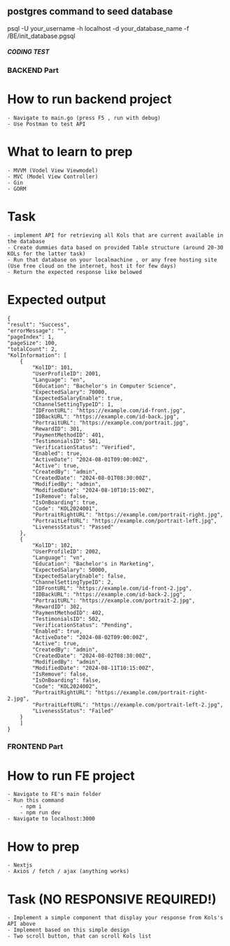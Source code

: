## postgres command to seed database
psql -U your_username -h localhost -d your_database_name -f /BE/init_database.pgsql

##### CODING TEST

### BACKEND Part

# How to run backend project
    - Navigate to main.go (press F5 , run with debug)
    - Use Postman to test API 

# What to learn to prep
    - MVVM (Vodel View Viewmodel)
    - MVC (Model View Controller)
    - Gin 
    - GORM 

# Task 
    - implement API for retrieving all Kols that are current available in the database 
    - Create dummies data based on provided Table structure (around 20-30 KOLs for the latter task)
    - Run that database on your localmachine , or any free hosting site (Use free cloud on the internet, host it for few days)
    - Return the expected response like belowed

# Expected output 
    {
    "result": "Success",
    "errorMessage": "",
    "pageIndex": 1,
    "pageSize": 100,
    "totalCount": 2,
    "KolInformation": [
        {
            "KolID": 101,
            "UserProfileID": 2001,
            "Language": "en",
            "Education": "Bachelor's in Computer Science",
            "ExpectedSalary": 70000,
            "ExpectedSalaryEnable": true,
            "ChannelSettingTypeID": 1,
            "IDFrontURL": "https://example.com/id-front.jpg",
            "IDBackURL": "https://example.com/id-back.jpg",
            "PortraitURL": "https://example.com/portrait.jpg",
            "RewardID": 301,
            "PaymentMethodID": 401,
            "TestimonialsID": 501,
            "VerificationStatus": "Verified",
            "Enabled": true,
            "ActiveDate": "2024-08-01T09:00:00Z",
            "Active": true,
            "CreatedBy": "admin",
            "CreatedDate": "2024-08-01T08:30:00Z",
            "ModifiedBy": "admin",
            "ModifiedDate": "2024-08-10T10:15:00Z",
            "IsRemove": false,
            "IsOnBoarding": true,
            "Code": "KOL2024001",
            "PortraitRightURL": "https://example.com/portrait-right.jpg",
            "PortraitLeftURL": "https://example.com/portrait-left.jpg",
            "LivenessStatus": "Passed"
        },
        {
            "KolID": 102,
            "UserProfileID": 2002,
            "Language": "vn",
            "Education": "Bachelor's in Marketing",
            "ExpectedSalary": 50000,
            "ExpectedSalaryEnable": false,
            "ChannelSettingTypeID": 2,
            "IDFrontURL": "https://example.com/id-front-2.jpg",
            "IDBackURL": "https://example.com/id-back-2.jpg",
            "PortraitURL": "https://example.com/portrait-2.jpg",
            "RewardID": 302,
            "PaymentMethodID": 402,
            "TestimonialsID": 502,
            "VerificationStatus": "Pending",
            "Enabled": true,
            "ActiveDate": "2024-08-02T09:00:00Z",
            "Active": true,
            "CreatedBy": "admin",
            "CreatedDate": "2024-08-02T08:30:00Z",
            "ModifiedBy": "admin",
            "ModifiedDate": "2024-08-11T10:15:00Z",
            "IsRemove": false,
            "IsOnBoarding": false,
            "Code": "KOL2024002",
            "PortraitRightURL": "https://example.com/portrait-right-2.jpg",
            "PortraitLeftURL": "https://example.com/portrait-left-2.jpg",
            "LivenessStatus": "Failed"
        }
        ]   
    }


### FRONTEND Part

# How to run FE project
    - Navigate to FE's main folder
    - Run this command
        - npm i
        - npm run dev
    - Navigate to localhost:3000 

# How to prep
    - Nextjs
    - Axios / fetch / ajax (anything works)


# Task (NO RESPONSIVE REQUIRED!)
    - Implement a simple component that display your response from Kols's API above
    - Implement based on this simple design
    - Two scroll button, that can scroll Kols list


